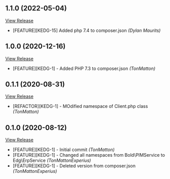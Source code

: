 ## 1.1.0 (2022-05-04)

[View Release](git@github.com:SysteembeheerEdg/Edg-Erp-Service.git/commits/tag/1.1.0)

*  [FEATURE][KEDG-15] Added php 7.4 to composer.json *(Dylan Maurits)*


## 1.0.0 (2020-12-16)

[View Release](git@github.com:SysteembeheerEdg/Edg-Erp-Service.git/commits/tag/1.0.0)

*  [FEATURE][KEDG-1] - Added PHP 7.3 to composer.json *(TonMatton)*


## 0.1.1 (2020-08-31)

[View Release](git@github.com:SysteembeheerEdg/Edg-Erp-Service.git/commits/tag/0.1.1)

*  [REFACTOR][KEDG-1] - MOdified namespace of Client.php class *(TonMatton)*


## 0.1.0 (2020-08-12)

[View Release](git@github.com:SysteembeheerEdg/Edg-Erp-Service.git/commits/tag/0.1.0)

*  [FEATURE][KEDG-1] - Initial commit *(TonMatton)*
*  [FEATURE][KEDG-1] - Changed all namespaces from Bold\PIMService to Edg\ErpService *(TonMattonExperius)*
*  [FEATURE][KEDG-1] - Deleted version from composer.json *(TonMattonExperius)*


